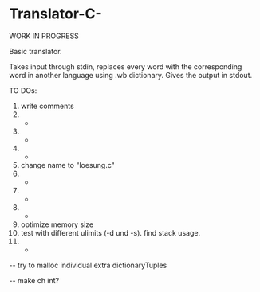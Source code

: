 # Translator-C-

WORK IN PROGRESS

Basic translator.

Takes input through stdin, replaces every word with the corresponding word in another language using .wb dictionary.
Gives the output in stdout.

TO DOs:
1. write comments
2. +
3. +
4. +
5. change name to "loesung.c"
6. +
7. +
8. +
9. optimize memory size
10. test with different ulimits (-d und -s). find stack usage.
11. +

-- try to malloc individual extra dictionaryTuples

-- make ch int?
